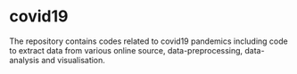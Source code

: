 # covid19
The repository contains codes related to covid19 pandemics including code to extract data from various online source, data-preprocessing, data-analysis and visualisation.
